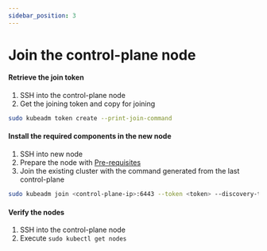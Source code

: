 ```yaml
---
sidebar_position: 3
---
```


# Join the  control-plane node

#### Retrieve the join token
1. SSH into the control-plane node 
2. Get the joining token and copy for joining

```bash
sudo kubeadm token create --print-join-command
```

#### Install the required components in the new node
1. SSH into new node
2. Prepare the node with [Pre-requisites](https://quixyops.kwixeedevops.in/docs/k8s-cluster/Pre-requisites)
3. Join the existing cluster with the command generated from the last control-plane

```bash
sudo kubeadm join <control-plane-ip>:6443 --token <token> --discovery-token-ca-cert-hash sha256:<hash> --control-plane
```

#### Verify the nodes
1. SSH into the control-plane node 
2. Execute `sudo kubectl get nodes`